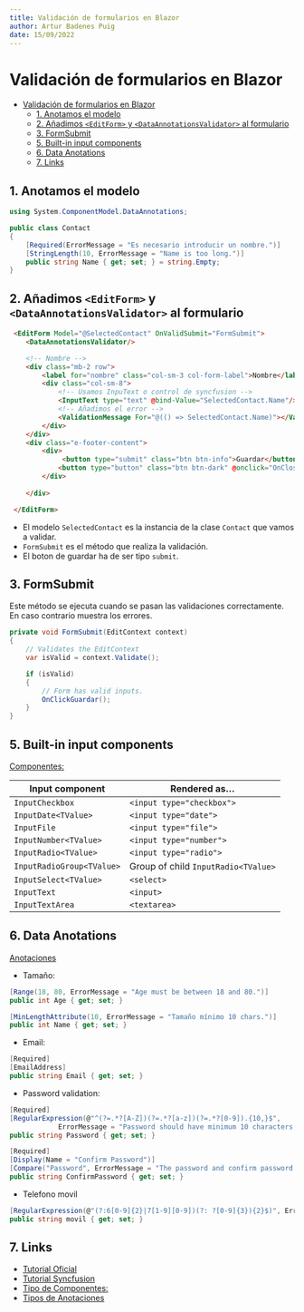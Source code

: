 ```yaml
---
title: Validación de formularios en Blazor
author: Artur Badenes Puig 
date: 15/09/2022
---
```


# Validación de formularios en Blazor

- [Validación de formularios en Blazor](#validación-de-formularios-en-blazor)
  - [1. Anotamos el modelo](#1-anotamos-el-modelo)
  - [2. Añadimos `<EditForm>` y `<DataAnnotationsValidator>` al formulario](#2-añadimos-editform-y-dataannotationsvalidator-al-formulario)
  - [3. FormSubmit](#3-formsubmit)
  - [5. Built-in input components](#5-built-in-input-components)
  - [6. Data Anotations](#6-data-anotations)
  - [7. Links](#7-links)

## 1. Anotamos el modelo

```cs
using System.ComponentModel.DataAnnotations;

public class Contact
{
    [Required(ErrorMessage = "Es necesario introducir un nombre.")]
    [StringLength(10, ErrorMessage = "Name is too long.")]
    public string Name { get; set; } = string.Empty;
}
```

## 2. Añadimos `<EditForm>` y `<DataAnnotationsValidator>` al formulario

```html
 <EditForm Model="@SelectedContact" OnValidSubmit="FormSubmit">
    <DataAnnotationsValidator/>

    <!-- Nombre -->
    <div class="mb-2 row">
        <label for="nombre" class="col-sm-3 col-form-label">Nombre</label>
        <div class="col-sm-8">
            <!-- Usamos InpuText o control de syncfusion -->
            <InputText type="text" @bind-Value="SelectedContact.Name"/>
            <!-- Añadimos el error -->
            <ValidationMessage For="@(() => SelectedContact.Name)"></ValidationMessage>
        </div>
    </div>
    <div class="e-footer-content">
        <div>
             <button type="submit" class="btn btn-info">Guardar</button>
            <button type="button" class="btn btn-dark" @onclick="OnCloseHandler">Cancelar</button>
        </div>
                    
    </div>

 </EditForm>
```

- El modelo `SelectedContact` es la instancia de la clase `Contact` que vamos a validar.
- `FormSubmit` es el método que realiza la validación.
- El boton de guardar ha de ser tipo `submit`.

## 3. FormSubmit

Este método se ejecuta cuando se pasan las validaciones correctamente.
En caso contrario muestra los errores.

```cs
private void FormSubmit(EditContext context)
{
    // Validates the EditContext 
    var isValid = context.Validate();

    if (isValid)
    {
        // Form has valid inputs.
        OnClickGuardar();
    }
}
```

## 5. Built-in input components

[Componentes:](https://docs.microsoft.com/en-us/aspnet/core/blazor/forms-and-input-components?view=aspnetcore-6.0#built-in-input-components)

| Input component           | Rendered as…                        |
| ------------------------- | ----------------------------------- |
| `InputCheckbox`           | `<input type="checkbox">`           |
| `InputDate<TValue>`       | `<input type="date">`               |
| `InputFile`               | `<input type="file">`               |
| `InputNumber<TValue>`     | `<input type="number">`             |
| `InputRadio<TValue>`      | `<input type="radio">`              |
| `InputRadioGroup<TValue>` | Group of child `InputRadio<TValue>` |
| `InputSelect<TValue>`     | `<select>`                          |
| `InputText`               | `<input>`                           |
| `InputTextArea`           | `<textarea>`                        |

## 6. Data Anotations

[Anotaciones](https://docs.microsoft.com/en-us/dotnet/api/system.componentmodel.dataannotations?view=net-6.0)

- Tamaño:

```cs
[Range(18, 80, ErrorMessage = "Age must be between 18 and 80.")]
public int Age { get; set; }

[MinLengthAttribute(10, ErrorMessage = "Tamaño mínimo 10 chars.")]
public int Name { get; set; }
```

- Email:

```cs
[Required]
[EmailAddress]
public string Email { get; set; }
```

- Password validation:

```cs
[Required]
[RegularExpression(@"^(?=.*?[A-Z])(?=.*?[a-z])(?=.*?[0-9]).{10,}$",
            ErrorMessage = "Password should have minimum 10 characters, at least 1 uppercase letter, 1 lowercase letter and 1 number.")]
public string Password { get; set; }

[Required]
[Display(Name = "Confirm Password")]
[Compare("Password", ErrorMessage = "The password and confirm password fields do not match.")]
public string ConfirmPassword { get; set; }
```

- Telefono movil
  
```cs
[RegularExpression(@"(?:6[0-9]{2}|7[1-9][0-9])(?: ?[0-9]{3}){2}$)", ErrorMessage = "Ej. 666334455"]
public string movil { get; set; }
```

## 7. Links

- [Tutorial Oficial](https://docs.microsoft.com/en-us/aspnet/core/blazor/forms-and-input-components?view=aspnetcore-6.0)
- [Tutorial Syncfusion](https://blazor.syncfusion.com/documentation/common/input-validation)
- [Tipo de Componentes:](https://docs.microsoft.com/en-us/aspnet/core/blazor/forms-and-input-components?view=aspnetcore-6.0#built-in-input-components)
- [Tipos de Anotaciones](https://docs.microsoft.com/en-us/dotnet/api/system.componentmodel.dataannotations?view=net-6.0)